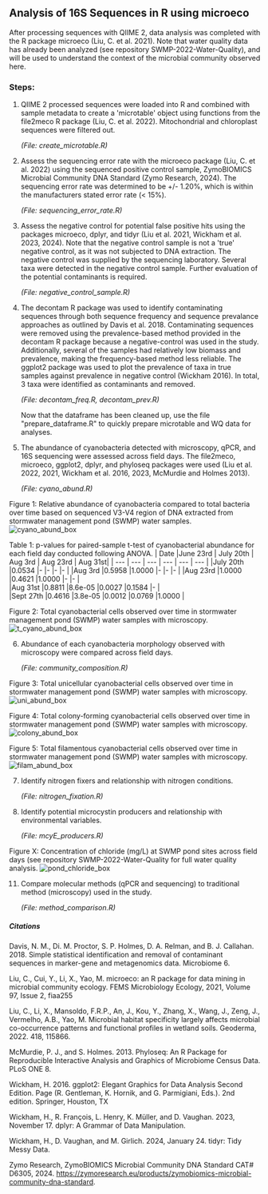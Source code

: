 ## Analysis of 16S Sequences in R using microeco

After processing sequences with QIIME 2, data analysis was completed with the R package microeco (Liu, C. et al. 2021). Note that water quality data has already been analyzed (see repository SWMP-2022-Water-Quality), and will be used to understand the context of the microbial community observed here.

### Steps:
1. QIIME 2 processed sequences were loaded into R and combined with sample metadata to create a 'microtable' object using functions from the file2meco R package (Liu, C. et al. 2022). Mitochondrial and chloroplast sequences were filtered out.

     *(File: create_microtable.R)*

2. Assess the sequencing error rate with the microeco package (Liu, C. et al. 2022) using the sequenced positive control sample, ZymoBIOMICS Microbial Community DNA Standard (Zymo Research, 2024). The sequencing error rate was determined to be +/- 1.20%, which is within the manufacturers stated error rate (< 15%).

   *(File: sequencing_error_rate.R)*

3. Assess the negative control for potential false positive hits using the packages microeco, dplyr, and tidyr (Liu et al. 2021, Wickham et al. 2023, 2024). Note that the negative control sample is not a 'true' negative control, as it was not subjected to DNA extraction. The negative control was supplied by the sequencing laboratory. Several taxa were detected in the negative control sample. Further evaluation of the potential contaminants is required. 

   *(File: negative_control_sample.R)*

4. The decontam R package was used to identify contaminating sequences through both sequence frequency and sequence prevalance approaches as outlined by Davis et al. 2018. Contaminating sequences were removed using the prevalence-based method provided in the decontam R package because a negative-control was used in the study. Additionally, several of the samples had relatively low biomass and prevalence, making the frequency-based method less reliable. The ggplot2 package was used to plot the prevalence of taxa in true samples against prevalence in negative control (Wickham 2016). In total, 3 taxa were identified as contaminants and removed.

    *(File: decontam_freq.R, decontam_prev.R)*

   Now that the dataframe has been cleaned up, use the file "prepare_dataframe.R" to quickly prepare microtable and WQ data for analyses.

6.  The abundance of cyanobacteria detected with microscopy, qPCR, and 16S sequencing were assessed across field days. The file2meco, microeco, ggplot2, dplyr, and phyloseq packages were used (Liu et al. 2022, 2021, Wickham et al. 2016, 2023, McMurdie and Holmes 2013). 

    *(File: cyano_abund.R)*

Figure 1: Relative abundance of cyanobacteria compared to total bacteria over time based on sequenced V3-V4 region of DNA extracted from stormwater management pond (SWMP) water samples.
![cyano_abund_box](https://github.com/user-attachments/assets/ee61d007-7e54-4878-b7b3-391509eaae5b)

Table 1: p-values for paired-sample t-test of cyanobacterial abundance for each field day conducted following ANOVA.
|  Date    |June 23rd  | July 20th |  Aug 3rd |  Aug 23rd | Aug 31st|
| ---      | ---       | ---       | ---      | ---       | ---     | 
|July 20th |0.0534     |-          |-         |-          |-        |
|Aug 3rd   |0.5958     |1.0000     |-         |-          |-        |
|Aug 23rd  |1.0000     |0.4621     |1.0000    |-          |-        |  
|Aug 31st  |0.8811     |8.6e-05    |0.0027    |0.1584     |-        |  
|Sept 27th |0.4616     |3.8e-05    |0.0012    |0.0769     |1.0000 |

Figure 2: Total cyanobacterial cells observed over time in stormwater management pond (SWMP) water samples with microscopy.
![t_cyano_abund_box](https://github.com/user-attachments/assets/ce02a93b-49a2-40aa-9221-41a2f24fd46f)


6. Abundance of each cyanobacteria morphology observed with microscopy were compared across field days.

    *(File: community_composition.R)*

Figure 3: Total unicellular cyanobacterial cells observed over time in stormwater management pond (SWMP) water samples with microscopy.
![uni_abund_box](https://github.com/user-attachments/assets/b9560ccd-64a6-4a6b-b0ec-913f13cc1c82)

Figure 4: Total colony-forming cyanobacterial cells observed over time in stormwater management pond (SWMP) water samples with microscopy.
![colony_abund_box](https://github.com/user-attachments/assets/7455557c-8b8d-4c48-a622-8872446a26f7)

Figure 5: Total filamentous cyanobacterial cells observed over time in stormwater management pond (SWMP) water samples with microscopy.
![filam_abund_box](https://github.com/user-attachments/assets/b24b53cf-c8ae-4f7b-88a3-8c3658e15048)


7. Identify nitrogen fixers and relationship with nitrogen conditions.

    *(File: nitrogen_fixation.R)*

9. Identify potential microcystin producers and relationship with environmental variables.
 
    *(File: mcyE_producers.R)*


Figure X: Concentration of chloride (mg/L) at SWMP pond sites across field days (see repository SWMP-2022-Water-Quality for full water quality analysis. 
![pond_chloride_box](https://github.com/user-attachments/assets/04efc1d2-faf2-43ae-9a43-bd93fadb40b0)


11. Compare molecular methods (qPCR and sequencing) to traditional method (microscopy) used in the study.

     *(File: method_comparison.R)*

##### Citations
Davis, N. M., Di. M. Proctor, S. P. Holmes, D. A. Relman, and B. J. Callahan. 2018. Simple statistical identification and removal of contaminant sequences in marker-gene and metagenomics data. Microbiome 6.

Liu, C., Cui, Y., Li, X., Yao, M. microeco: an R package for data mining
  in microbial community ecology. FEMS Microbiology Ecology, 2021, Volume 97, Issue 2,
  fiaa255

Liu, C., Li, X., Mansoldo, F.R.P., An, J., Kou, Y., Zhang, X., Wang, J., Zeng, J.,
  Vermelho, A.B., Yao, M. Microbial habitat specificity largely affects microbial
  co-occurrence patterns and functional profiles in wetland soils. Geoderma, 2022. 418, 115866.

McMurdie, P. J., and S. Holmes. 2013. Phyloseq: An R Package for Reproducible Interactive Analysis and Graphics of Microbiome Census Data. PLoS ONE 8.

Wickham, H. 2016. ggplot2: Elegant Graphics for Data Analysis Second Edition. Page (R. Gentleman, K. Hornik, and G. Parmigiani, Eds.). 2nd edition. Springer, Houston, TX

Wickham, H., R. François, L. Henry, K. Müller, and D. Vaughan. 2023, November 17. dplyr: A Grammar of Data Manipulation.

Wickham, H., D. Vaughan, and M. Girlich. 2024, January 24. tidyr: Tidy Messy Data.

Zymo Research, ZymoBIOMICS Microbial Community DNA Standard CAT# D6305, 2024. https://zymoresearch.eu/products/zymobiomics-microbial-community-dna-standard. 

